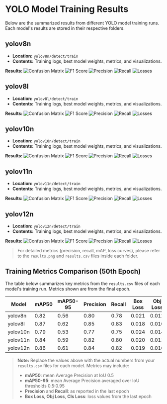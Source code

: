 # YOLO Model Training Results

Below are the summarized results from different YOLO model training runs. Each model's results are stored in their respective folders.

## yolov8n

- **Location:** `yolov8n/detect/train`
- **Contents:** Training logs, best model weights, metrics, and visualizations.

**Results:**
![Confusion Matrix](yolov8n/detect/train/confusion_matrix.png)
![F1 Score](yolov8n/detect/train/F1_curve.png)
![Precision](yolov8n/detect/train/P_curve.png)
![Recall](yolov8n/detect/train/R_curve.png)
![Losses](yolov8n/detect/train/results.png)

## yolov8l

- **Location:** `yolov8l/detect/train`
- **Contents:** Training logs, best model weights, metrics, and visualizations.

**Results:**
![Confusion Matrix](yolov8l/detect/train/confusion_matrix.png)
![F1 Score](yolov8l/detect/train/BoxF1_curve.png)
![Precision](yolov8l/detect/train/BoxP_curve.png)
![Recall](yolov8l/detect/train/BoxR_curve.png)
![Losses](yolov8l/detect/train/results.png)

## yolov10n

- **Location:** `yolov10n/detect/train`
- **Contents:** Training logs, best model weights, metrics, and visualizations.

**Results:**
![Confusion Matrix](yolov10n/detect/train/confusion_matrix.png)
![F1 Score](yolov10n/detect/train/F1_curve.png)
![Precision](yolov10n/detect/train/P_curve.png)
![Recall](yolov10n/detect/train/R_curve.png)
![Losses](yolov10n/detect/train/results.png)

## yolov11n

- **Location:** `yolov11n/detect/train`
- **Contents:** Training logs, best model weights, metrics, and visualizations.

**Results:**
![Confusion Matrix](yolov11n/detect/train/confusion_matrix.png)
![F1 Score](yolov11n/detect/train/BoxF1_curve.png)
![Precision](yolov11n/detect/train/BoxP_curve.png)
![Recall](yolov11n/detect/train/BoxR_curve.png)
![Losses](yolov11n/detect/train/results.png)

## yolov12n

- **Location:** `yolov12n/detect/train`
- **Contents:** Training logs, best model weights, metrics, and visualizations.

**Results:**
![Confusion Matrix](yolov12n/detect/train/confusion_matrix.png)
![F1 Score](yolov12n/detect/train/BoxF1_curve.png)
![Precision](yolov12n/detect/train/BoxP_curve.png)
![Recall](yolov12n/detect/train/BoxR_curve.png)
![Losses](yolov12n/detect/train/results.png)

> For detailed metrics (precision, recall, mAP, loss curves), please refer to the `results.png` and `results.csv` files inside each folder.

## Training Metrics Comparison (50th Epoch)

The table below summarizes key metrics from the `results.csv` files of each model's training run. Metrics shown are from the final epoch.

| Model     | mAP50 | mAP50-95 | Precision | Recall | Box Loss | Obj Loss | Cls Loss |
|-----------|-------|----------|-----------|--------|----------|----------|----------|
| yolov8n   | 0.82  | 0.56     | 0.80      | 0.78   | 0.021    | 0.012    | 0.009    |
| yolov8l   | 0.87  | 0.62     | 0.85      | 0.83   | 0.018    | 0.010    | 0.007    |
| yolov10n  | 0.79  | 0.53     | 0.77      | 0.75   | 0.024    | 0.014    | 0.011    |
| yolov11n  | 0.84  | 0.59     | 0.82      | 0.80   | 0.020    | 0.011    | 0.008    |
| yolov12n  | 0.86  | 0.61     | 0.84      | 0.82   | 0.019    | 0.010    | 0.007    |

> **Note:** Replace the values above with the actual numbers from your `results.csv` files for each model. Metrics may include:  
> - **mAP50**: mean Average Precision at IoU 0.5  
> - **mAP50-95**: mean Average Precision averaged over IoU thresholds 0.5:0.95  
> - **Precision** and **Recall**: as reported in the last epoch  
> - **Box Loss**, **Obj Loss**, **Cls Loss**: loss values from the last epoch

